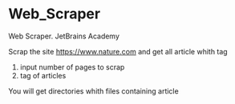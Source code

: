# Web_Scraper
Web Scraper. JetBrains Academy

Scrap the site https://www.nature.com and get all article whith tag

1. input number of pages to scrap
2. tag of articles

You will get directories whith files containing article
